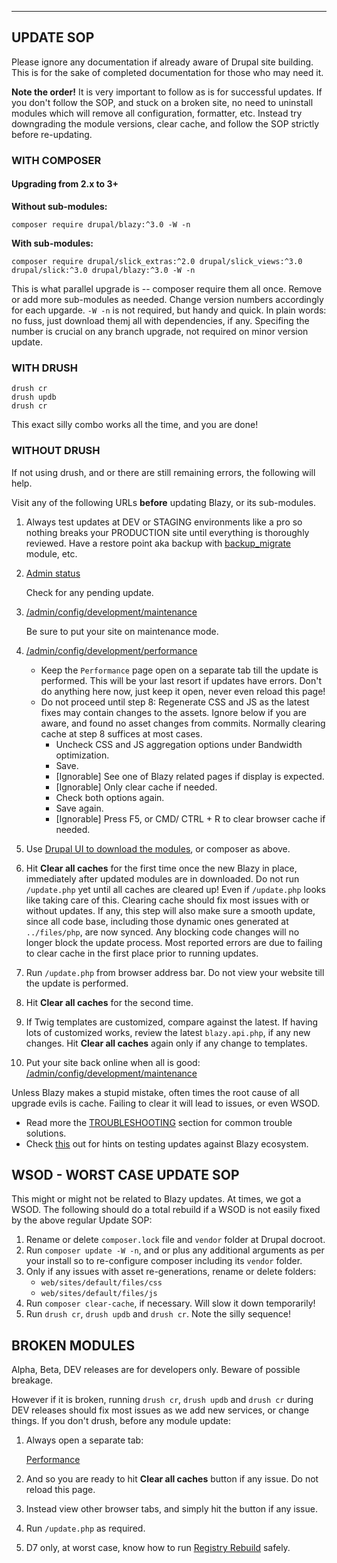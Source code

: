 
***
## <a name="updating"></a>UPDATE SOP
Please ignore any documentation if already aware of Drupal site building. This
is for the sake of completed documentation for those who may need it.

**Note the order!**
It is very important to follow as is for successful updates. If you don't follow
the SOP, and stuck on a broken site, no need to uninstall modules which
will remove all configuration, formatter, etc. Instead try downgrading the
module versions, clear cache, and follow the SOP strictly before re-updating.


### WITH COMPOSER
#### Upgrading from 2.x to 3+

**Without sub-modules:**
````
composer require drupal/blazy:^3.0 -W -n
````

**With sub-modules:**
````
composer require drupal/slick_extras:^2.0 drupal/slick_views:^3.0 drupal/slick:^3.0 drupal/blazy:^3.0 -W -n
````
This is what parallel upgrade is -- composer require them all once. Remove or add more sub-modules as needed. Change version numbers accordingly for each upgarde. `-W -n` is not required, but handy and quick. In plain words: no fuss,
just download themj all with dependencies, if any. Specifing the number is
crucial on any branch upgrade, not required on minor version update.

### WITH DRUSH
````
drush cr
drush updb
drush cr
````
This exact silly combo works all the time, and you are done!

### WITHOUT DRUSH
If not using drush, and or there are still remaining errors, the following will
help.

Visit any of the following URLs **before** updating Blazy, or its sub-modules.

1. Always test updates at DEV or STAGING environments like a pro so nothing
   breaks your PRODUCTION site until everything is thoroughly reviewed.
   Have a restore point aka backup with
   [backup_migrate](https://drupal.org/project/backup_migrate) module, etc.


2. [Admin status](/admin/reports/status)

   Check for any pending update.

3. [/admin/config/development/maintenance](/admin/config/development/maintenance)

   Be sure to put your site on maintenance mode.

4. [/admin/config/development/performance](/admin/config/development/performance)
   * Keep the `Performance` page open on a separate tab till the update is
     performed. This will be your last resort if updates have errors.
     Don't do anything here now, just keep it open, never even reload this page!
   * Do not proceed until step 8:
     Regenerate CSS and JS as the latest fixes may contain changes
     to the assets. Ignore below if you are aware, and found no asset changes
     from commits. Normally clearing cache at step 8 suffices at most cases.
     * Uncheck CSS and JS aggregation options under Bandwidth optimization.
     * Save.
     * [Ignorable] See one of Blazy related pages if display is expected.
     * [Ignorable] Only clear cache if needed.
     * Check both options again.
     * Save again.
     * [Ignorable] Press F5, or CMD/ CTRL + R to clear browser cache if
       needed.

5. Use [Drupal UI to download the modules](/admin/modules/update), or composer
   as above.

6. Hit **Clear all caches** for the first time once the new Blazy in place,
   immediately after updated modules are in downloaded.
   Do not run `/update.php` yet until all caches are cleared up! Even if
   `/update.php` looks like taking care of this.
   Clearing cache should fix most issues with or without updates. If any, this
   step will also make sure a smooth update, since all code base, including
   those dynamic ones generated at `../files/php`, are now synced.
   Any blocking code changes will no longer block the update process. Most
   reported errors are due to failing to clear cache in the first place prior
   to running updates.

7. Run `/update.php` from browser address bar.
   Do not view your website till the update is performed.

8. Hit **Clear all caches** for the second time.

9. If Twig templates are customized, compare against the latest. If having lots
   of customized works, review the latest `blazy.api.php`, if any new changes.
   Hit **Clear all caches** again only if any change to templates.

10. Put your site back online when all is good:
    [/admin/config/development/maintenance](/admin/config/development/maintenance)

Unless Blazy makes a stupid mistake, often times the root cause of all upgrade
evils is cache. Failing to clear it will lead to issues, or even WSOD.
* Read more the [TROUBLESHOOTING](#troubleshooting) section for common trouble
  solutions.
* Check [this](https://drupal.org/node/3263027#comment-14402693) out for hints
  on testing updates against Blazy ecosystem.

## <a name="wsod"></a>WSOD - WORST CASE UPDATE SOP
This might or might not be related to Blazy updates. At times, we got a WSOD.
The following should do a total rebuild if a WSOD is not easily fixed by the
above regular Update SOP:
1. Rename or delete `composer.lock` file and `vendor` folder at Drupal docroot.
2. Run `composer update -W -n`, and or plus any additional arguments as per your
   install so to re-configure composer including its `vendor` folder.
3. Only if any issues with asset re-generations, rename or delete folders:
   + `web/sites/default/files/css`
   + `web/sites/default/files/js`
4. Run `composer clear-cache`, if necessary. Will slow it down temporarily!
5. Run `drush cr`, `drush updb` and `drush cr`. Note the silly sequence!


## BROKEN MODULES
Alpha, Beta, DEV releases are for developers only. Beware of possible breakage.

However if it is broken, running `drush cr`, `drush updb` and `drush cr` during
DEV releases should fix most issues as we add new services, or change things.
If you don't drush, before any module update:

1. Always open a separate tab:

   [Performance](/admin/config/development/performance)
2. And so you are ready to hit **Clear all caches** button if any issue. Do not
   reload this page.
3. Instead view other browser tabs, and simply hit the button if any
   issue.
4. Run `/update.php` as required.
5. D7 only, at worst case, know how to run
   [Registry Rebuild](https://www.drupal.org/project/registry_rebuild) safely.
